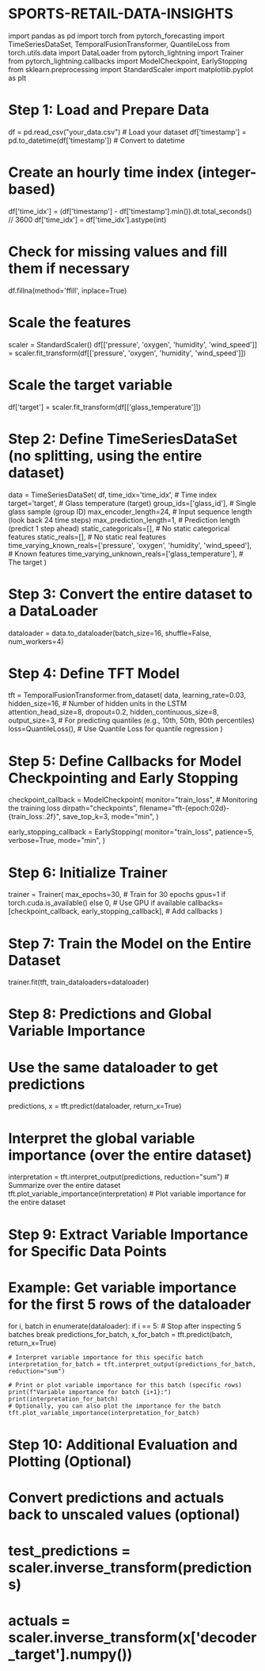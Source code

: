 # SPORTS-RETAIL-DATA-INSIGHTS

import pandas as pd
import torch
from pytorch_forecasting import TimeSeriesDataSet, TemporalFusionTransformer, QuantileLoss
from torch.utils.data import DataLoader
from pytorch_lightning import Trainer
from pytorch_lightning.callbacks import ModelCheckpoint, EarlyStopping
from sklearn.preprocessing import StandardScaler
import matplotlib.pyplot as plt

# Step 1: Load and Prepare Data
df = pd.read_csv("your_data.csv")  # Load your dataset
df['timestamp'] = pd.to_datetime(df['timestamp'])  # Convert to datetime

# Create an hourly time index (integer-based)
df['time_idx'] = (df['timestamp'] - df['timestamp'].min()).dt.total_seconds() // 3600
df['time_idx'] = df['time_idx'].astype(int)

# Check for missing values and fill them if necessary
df.fillna(method='ffill', inplace=True)

# Scale the features
scaler = StandardScaler()
df[['pressure', 'oxygen', 'humidity', 'wind_speed']] = scaler.fit_transform(df[['pressure', 'oxygen', 'humidity', 'wind_speed']])

# Scale the target variable
df['target'] = scaler.fit_transform(df[['glass_temperature']])

# Step 2: Define TimeSeriesDataSet (no splitting, using the entire dataset)
data = TimeSeriesDataSet(
    df,
    time_idx='time_idx',  # Time index
    target='target',  # Glass temperature (target)
    group_ids=['glass_id'],  # Single glass sample (group ID)
    max_encoder_length=24,  # Input sequence length (look back 24 time steps)
    max_prediction_length=1,  # Prediction length (predict 1 step ahead)
    static_categoricals=[],  # No static categorical features
    static_reals=[],  # No static real features
    time_varying_known_reals=['pressure', 'oxygen', 'humidity', 'wind_speed'],  # Known features
    time_varying_unknown_reals=['glass_temperature'],  # The target
)

# Step 3: Convert the entire dataset to a DataLoader
dataloader = data.to_dataloader(batch_size=16, shuffle=False, num_workers=4)

# Step 4: Define TFT Model
tft = TemporalFusionTransformer.from_dataset(
    data,
    learning_rate=0.03,
    hidden_size=16,  # Number of hidden units in the LSTM
    attention_head_size=8,
    dropout=0.2,
    hidden_continuous_size=8,
    output_size=3,  # For predicting quantiles (e.g., 10th, 50th, 90th percentiles)
    loss=QuantileLoss(),  # Use Quantile Loss for quantile regression
)

# Step 5: Define Callbacks for Model Checkpointing and Early Stopping
checkpoint_callback = ModelCheckpoint(
    monitor="train_loss",  # Monitoring the training loss
    dirpath="checkpoints",
    filename="tft-{epoch:02d}-{train_loss:.2f}",
    save_top_k=3,
    mode="min",
)

early_stopping_callback = EarlyStopping(
    monitor="train_loss",
    patience=5,
    verbose=True,
    mode="min",
)

# Step 6: Initialize Trainer
trainer = Trainer(
    max_epochs=30,  # Train for 30 epochs
    gpus=1 if torch.cuda.is_available() else 0,  # Use GPU if available
    callbacks=[checkpoint_callback, early_stopping_callback],  # Add callbacks
)

# Step 7: Train the Model on the Entire Dataset
trainer.fit(tft, train_dataloaders=dataloader)

# Step 8: Predictions and Global Variable Importance
# Use the same dataloader to get predictions
predictions, x = tft.predict(dataloader, return_x=True)

# Interpret the global variable importance (over the entire dataset)
interpretation = tft.interpret_output(predictions, reduction="sum")  # Summarize over the entire dataset
tft.plot_variable_importance(interpretation)  # Plot variable importance for the entire dataset

# Step 9: Extract Variable Importance for Specific Data Points

# Example: Get variable importance for the first 5 rows of the dataloader
for i, batch in enumerate(dataloader):
    if i == 5:  # Stop after inspecting 5 batches
        break
    predictions_for_batch, x_for_batch = tft.predict(batch, return_x=True)
    
    # Interpret variable importance for this specific batch
    interpretation_for_batch = tft.interpret_output(predictions_for_batch, reduction="sum")
    
    # Print or plot variable importance for this batch (specific rows)
    print(f"Variable importance for batch {i+1}:")
    print(interpretation_for_batch)
    # Optionally, you can also plot the importance for the batch
    tft.plot_variable_importance(interpretation_for_batch)

# Step 10: Additional Evaluation and Plotting (Optional)
# Convert predictions and actuals back to unscaled values (optional)
# test_predictions = scaler.inverse_transform(predictions)
# actuals = scaler.inverse_transform(x['decoder_target'].numpy())
